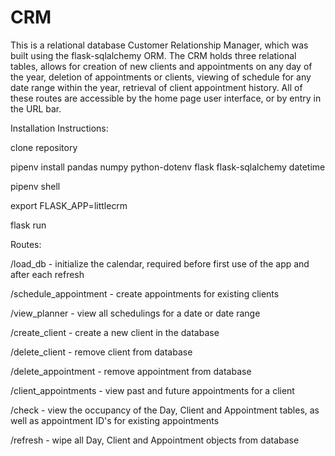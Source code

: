 # CRM
This is a relational database Customer Relationship Manager, which was built using the flask-sqlalchemy ORM. The CRM holds three relational tables, allows for creation of new clients and appointments on any day of the year, deletion of appointments or clients, viewing of schedule for any date range within the year, retrieval of client appointment history. All of these routes are accessible by the home page user interface, or by entry in the URL bar.


Installation Instructions:

clone repository

pipenv install pandas numpy python-dotenv flask flask-sqlalchemy datetime

pipenv shell

export FLASK_APP=littlecrm

flask run


Routes:

/load_db - initialize the calendar, required before first use of the app and after each refresh

/schedule_appointment - create appointments for existing clients

/view_planner - view all schedulings for a date or date range

/create_client - create a new client in the database

/delete_client - remove client from database

/delete_appointment - remove appointment from database

/client_appointments - view past and future appointments for a client

/check - view the occupancy of the Day, Client and Appointment tables, as well as appointment ID's for existing appointments

/refresh - wipe all Day, Client and Appointment objects from database

